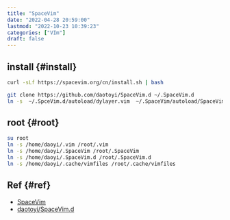 ```yaml
---
title: "SpaceVim"
date: "2022-04-28 20:59:00"
lastmod: "2022-10-23 10:39:23"
categories: ["VIm"]
draft: false
---
```


## install {#install}

```bash
curl -sLf https://spacevim.org/cn/install.sh | bash

git clone https://github.com/daotoyi/SpaceVim.d ~/.SpaceVim.d
ln -s  ~/.SpceVim.d/autoload/dylayer.vim  ~/.SpaceVim/autoload/SpaceVim/layers/dylayer.vim
```


## root {#root}

```bash
su root
ln -s /home/daoyi/.vim /root/.vim
ln -s /home/daoyi/.SpaceVim /root/.SpaceVim
ln -s /home/daoyi/.SpaceVim.d /root/.SpaceVim.d
ln -s /home/daoyi/.cache/vimfiles /root/.cache/vimfiles
```


## Ref {#ref}

-   [SpaceVim](https://spacevim.org/cn/quick-start-guide/)
-   [daotoyi/SpaceVim.d](https://github.com/daotoyi/SpaceVim.d)